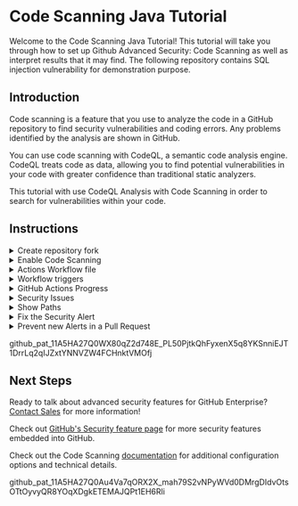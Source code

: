 # Code Scanning Java Tutorial

Welcome to the Code Scanning Java Tutorial! This tutorial will take you through how to set up Github Advanced Security: Code Scanning as well as interpret results that it may find. The following repository contains SQL injection vulnerability for demonstration purpose.

## Introduction

Code scanning is a feature that you use to analyze the code in a GitHub repository to find security vulnerabilities and coding errors. Any problems identified by the analysis are shown in GitHub.

You can use code scanning with CodeQL, a semantic code analysis engine. CodeQL treats code as data, allowing you to find potential vulnerabilities in your code with greater confidence than traditional static analyzers.

This tutorial with use CodeQL Analysis with Code Scanning in order to search for vulnerabilities within your code. 

## Instructions

<details>
<summary>Create repository fork</summary>
<p> 
  
Begin by [creating a new repository from a fork (public)](https://docs.github.com/en/get-started/quickstart/fork-a-repo) or [cloning the repository](https://docs.github.com/en/repositories/creating-and-managing-repositories/cloning-a-repository).

<img src="images/00-repo-fork.png" width="70%"/>

Where creating the forked repository, make sure to 

1. Select the correct org / user account
2. Create a name for your new repository
3. Disable main branch only cloning
4. Create the repository from the template

</p>
</details>

<details>
<summary>Enable Code Scanning</summary>
<p> 

#### Security tab

Click on the `Security` tab.


<img src="images/00-repo-security-tab.png" width="70%"/>

#### Set up code scanning

Click `Set up code scanning`.

<img src="images/01-repo-secruity-setup-code-scanning.png" width="70%"/>

#### Setup Workflow

Click the `Setup this workflow` button by CodeQL Analysis.

<img src="images/02-repo-security-setup-codeql-workflow.png" width="70%"/>

This will create a GitHub Actions Workflow file with CodeQL already set up. Since Java is a compiled language you will need to setup the build in later steps. See the [documentation](https://docs.github.com/en/free-pro-team@latest/github/finding-security-vulnerabilities-and-errors-in-your-code/running-codeql-code-scanning-in-your-ci-system) if you would like to configure CodeQL Analysis with a 3rd party CI system instead of using GitHub Actions.
</p>
</details>

<details>
  
<summary>Actions Workflow file</summary>
<p>

#### Actions Workflow

The Actions Workflow file contains a number of different sections including:
1. Checking out the repository
2. Initializing the CodeQL Action
3. Running Autobuilder (or code your own build steps if autobuild doesn't work)
4. Running the CodeQL Analysis

<img src="images/03-actions-sample-workflow.png" width="80%"/>

Click `Start Commit` -> `Commit this file` to commit the changes to _main_ branch.
</p>
</details>

<details>
  
<summary>Workflow triggers</summary>
<p>

#### Workflow triggers

There are a [number of events](https://docs.github.com/en/free-pro-team@latest/actions/reference/events-that-trigger-workflows) that can trigger a GitHub Actions workflow. In this example, the workflow will be triggered on

<img src="images/04-actions-sample-events.png" width="50%"/>

- push to _main_ branch
- pull request to merge to _main_ branch
- on schedule, at 6:33 every Thursday

Setting up the new CodeQL workflow and committing it to _main_ branch in the step above will trigger the scan.

</p>
</details>


<details>
<summary>GitHub Actions Progress</summary>

<p>
 
#### GitHub Actions Progress

Click `Actions` tab -> `CodeQL`

Click the specific workflow run. You can view the progress of the Workflow run until the analysis completes.

<img src="images/05-actions-completed.png" width="80%"/>

</p>
</details>

<details>
<summary>Security Issues</summary>
<p>
  
Once the Workflow has completed, click the `Security` tab -> ` Code Scanning Alerts`. An security alert "Query built from user-controlled sources" should be visible.

#### Security Alert View

Clicking on the security alert will provide details about the security alert including: <br/>
<ul>
<li>A description of the issue </li>
<li>A tag to the CWE that it is connected to as well as the type of alert (Error, Warning, Note)</li>
<li>The line of code that triggered the security alert</li>
<li>The ability to dismiss the alert depending on certain conditions (`False positive`? `Won't fix`? `Used in tests`?)</li>
</ul>
<img src="images/06-security-codeql-alert.png" width="80%"/>

#### Security Alert Description

Click `Show more` to view a full desciption of the alert including examples and links to additional information.

<img src="images/07-security-codeql-show-more.png" width="80%"/>

#### Security Full Description

<img width="80%" src="images/08-security-codeql-full-desc.png">

</p>
</details>

<details>
<summary>Show Paths</summary>
<p>

#### Show Paths Button

CodeQL Analysis is able to trace the dataflow path from source to sink and gives you the ability to view the path traversal within the alert.

Click `show paths` in order to see the dataflow path that resulted in this alert.

<img src="images/09-security-codeql-show-paths.png" width="80%"/>

#### Show Paths View

<img src="images/10-security-codeql-show-paths-details.png" width="80%"/>

</p>
</details>

<details>
<p>  
  
<summary>Fix the Security Alert</summary>

In order to fix this specific alert, we will need to ensure parameters used in the SQL query is validated and sanitized.

Click on the `Code` tab and [Edit](https://docs.github.com/en/free-pro-team@latest/github/managing-files-in-a-repository/editing-files-in-your-repository) the file [`IndexController.java`](./src/main/java/com/github/hackathon/advancedsecurityjava/Controllers/IndexController.java) in the `Controllers` folder, replace the content with the file [`fixme`](./fixme).

<img src="images/11-fix-source-code.png" width="30%"/>

Click `Create a new branch for this commit and start a pull request`, name the branch `fix-sql-injection`, and create the Pull Request.

#### Pull Request Status Check

In the Pull Request, you will notice that the CodeQL Analysis has started as a status check. Wait until it completes.

<img src="images/12-fix-pr-in-progress.png" width="80%"/>

#### Security Alert Details

After the Workflow has completed click on `Details` by the `Code Scanning Results / CodeQL` status check. 

<img src="images/13-fix-pr-done.png" width="80%"/>

#### Fixed Alert

Notice that Code Scanning has detected that this Pull Request will fix the SQL injection vulnerability that was detected before.

<img src="images/14-fix-detail.png" width="80%"/>

Merge the Pull Request. After the Pull Request has been merged, another Workflow will kick off to scan the repository for any vulnerabilties. 

#### Closed Security Alerts

After the final Workflow has completed, navigate back to the `Security` tab and click `Closed`. Notice that the **Query built from user-controlled sources** security alert now shows up as a closed issue.

<img src="images/15-fixed-alert.png" width="80%"/>

#### Traceability

Click on the security alert and notice that it details when the fix was made, by whom, and the specific commit. This provides full traceability to detail when and how a security alert was fixed and exactly what was changed to remediate the issue.

<img src="images/16-fix-history.png" width="80%"/>

</p>
</details>

<details>
<summary>Prevent new Alerts in a Pull Request</summary>
<p>

#### Create Pull Request from new feature Branch

Now that we have setup CodeQL Analysis and have fix a security alert, we can try to introduce an alert into a Pull Request.

Create a new Pull Request with the base branch as your `main` branch and the compare branch as the `new-feature` branch.

<img src="images/17-create-pull-request.png" width="70%"/>

Make sure that the base branch is set to your own repositories `main` branch versus the original repository's `main` branch.


#### Pull Request Status Check

Once the Pull Request has been created, you will notice that the CodeQL Analysis has started as a status check. Wait until it completes.

After the Workflow has completed, the `Code Scanning Results / CodeQL` status check will have failed.
Notice that Code Scanning has detected that this Pull Request introduces a new security alert.

<img src="images/18-pr-check-failed.png" width="80%"/>


#### Alert Centric Notifications

Directly in the Pull Request, you will notice that GitHub Code Scanning bot has left a review of the Pull Request with the security alert details.
This will help developers to quickly identify security issues introduced in their Pull Requests.

<img src="images/19-pr-review.png" width="80%"/>


This also allows for collaboration between developers and security teams to discuss the security alert and how to remediate it.

<img src="images/20-pr-review-collaboration.png" width="80%"/>

#### Security Alert Details

Click on `Show more details` by the new `Code Scanning Alert` to jump to the `Security` tab and view the security alert details.

<img src="images/21-pr-show-more-details.png" width="80%"/>

Notice that the security alert was found `In pull request` and not in the `main` branch (production).


</p>
</details>

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

## Next Steps

Ready to talk about advanced security features for GitHub Enterprise? [Contact Sales](https://enterprise.github.com/contact) for more information!

Check out [GitHub's Security feature page](https://github.com/features/security) for more security features embedded into GitHub.

Check out the Code Scanning [documentation](https://docs.github.com/en/free-pro-team@latest/github/finding-security-vulnerabilities-and-errors-in-your-code/about-code-scanning) for additional configuration options and technical details.

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
